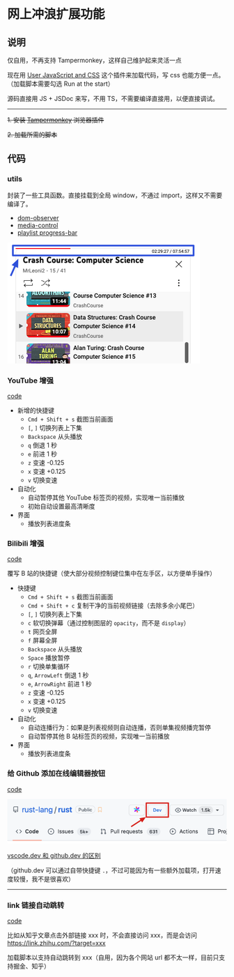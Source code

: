 # 网上冲浪扩展功能

## 说明

仅自用，不再支持 Tampermonkey，这样自己维护起来灵活一点

现在用 [User JavaScript and CSS](https://chromewebstore.google.com/detail/user-javascript-and-css/nbhcbdghjpllgmfilhnhkllmkecfmpld) 这个插件来加载代码，写 css 也能方便一点。（加载脚本需要勾选 Run at the start）

源码直接用 JS + JSDoc 来写，不用 TS，不需要编译直接用，以便直接调试。

---

~~1. 安装 [Tampermonkey](https://www.tampermonkey.net/) 浏览器插件~~

~~2. 加载所需的脚本~~

## 代码

### utils

封装了一些工具函数。直接挂载到全局 window，不通过 import，这样又不需要编译了。

- [dom-observer](./src//utils/dom-observer.js)
- [media-control](./src//utils/media-control.js)
- [playlist progress-bar](./src//utils/progress-bar.js)

![YouTube Playlist Timer](./images/youtube-playlist-timer.png)

### YouTube 增强

[code](./src/youtube-enhanced.js)

- 新增的快捷键
  - `Cmd + Shift + s` 截图当前画面
  - `[`, `]` 切换列表上下集
  - `Backspace` 从头播放
  - `q` 倒退 1 秒
  - `e` 前进 1 秒
  - `z` 变速 -0.125
  - `x` 变速 +0.125
  - `v` 切换变速
- 自动化
  - 自动暂停其他 YouTube 标签页的视频，实现唯一当前播放
  - 初始自动设置最高清晰度
- 界面
  - 播放列表进度条

### Bilibili 增强

[code](./src/bilibili-enhanced.js)

覆写 B 站的快捷键（使大部分视频控制键位集中在左手区，以方便单手操作）

- 快捷键
  - `Cmd + Shift + s` 截图当前画面
  - `Cmd + Shift + c` 复制干净的当前视频链接（去除多余小尾巴）
  - `[`, `]` 切换列表上下集
  - `c` 软切换弹幕（通过控制图层的 `opacity`，而不是 `display`）
  - `t` 网页全屏
  - `f` 屏幕全屏
  - `Backspace` 从头播放
  - `Space` 播放暂停
  - `r` 切换单集循环
  - `q`, `ArrowLeft` 倒退 1 秒
  - `e`, `ArrowRight` 前进 1 秒
  - `z` 变速 -0.125
  - `x` 变速 +0.125
  - `v` 切换变速
- 自动化
  - 自动连播行为：如果是列表视频则自动连播，否则单集视频播完暂停
  - 自动暂停其他 B 站标签页的视频，实现唯一当前播放
- 界面
  - 播放列表进度条

### 给 Github 添加在线编辑器按钮

[code](./src/github-dev-button.js)

![github vscode button](./images/github-vscode-button.png)

[vscode.dev 和 github.dev 的区别](https://code.visualstudio.com/blogs/2021/10/20/vscode-dev#_github)

（github.dev 可以通过自带快捷键 `.`，不过可能因为有一些额外加载项，打开速度较慢，我不是很喜欢）

---

### link 链接自动跳转

[code](./src/autojump.js)

比如从知乎文章点击外部链接 xxx 时，不会直接访问 xxx，而是会访问 https://link.zhihu.com/?target=xxx

加载脚本以支持自动跳转到 xxx（自用，因为各个网站 url 都不太一样，目前只支持掘金、知乎）
